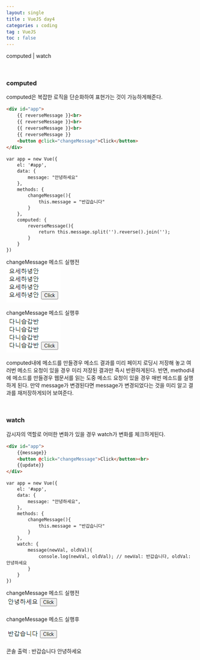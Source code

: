 ```yaml
---
layout: single
title : VueJS day4
categories : coding
tag : VueJS
toc : false
---
```


computed \| watch

<br>

### computed 

computed은 복잡한 로직을 단순화하여 표현가는 것이 가능하게해준다. 

```html
<div id="app">
    {{ reverseMessage }}<br>
    {{ reverseMessage }}<br>
    {{ reverseMessage }}<br>
    {{ reverseMessage }}
    <button @click="changeMessage">Click</button>
</div>
```

```vue
var app = new Vue({
    el: '#app',
    data: {
    	message: "안녕하세요"
    },
    methods: {
    	changeMessage(){
    		this.message = "반갑습니다"
    	}
    },
    computed: {
    	reverseMessage(){
    		return this.message.split('').reverse().join('');
    	}
    }
})
```

changeMessage 메소드 실행전<br>![vue4_1](https://github.com/YUNCHANYEONG/YUNCHANYEONG.github.io/blob/master/assets/images/coding_img/Vue4_1.PNG?raw=true)

changeMessage 메소드 실행후<br>![vue4_2](https://github.com/YUNCHANYEONG/YUNCHANYEONG.github.io/blob/master/assets/images/coding_img/Vue4_2.PNG?raw=true)

computed내에 메소드를 만들경우 메소드 결과를 미리 페이지 로딩시 저장해 놓고 여러번 메소드 요청이 있을 경우 미리 저장된 결과만 즉시 반환하게된다. 반면, method내에 메소드를 만들경우 웹문서를 읽는 도중 메소드 요청이 있을 경우 매번 메소드를 실행하게 된다. 만약 message가 변경된다면 message가 변경되었다는 것을 미리 알고 결과를 재저장하게되어 보여준다.

<br>

### watch

감시자의 역할로 어떠한 변화가 있을 경우 watch가 변화를 체크하게된다.

```html
<div id="app">
    {{message}}
    <button @click="changeMessage">Click</button><br>
    {{update}}
</div>
```

```vue
var app = new Vue({
    el: '#app',
    data: {
        message: "안녕하세요",
    },
    methods: {
        changeMessage(){
        	this.message = "반갑습니다"
        }
    },
    watch: {
        message(newVal, oldVal){
        	console.log(newVal, oldVal); // newVal: 반갑습니다, oldVal: 안녕하세요
        }
    }
})
```

changeMessage 메소드 실행전<br>![vue4_3](https://github.com/YUNCHANYEONG/YUNCHANYEONG.github.io/blob/master/assets/images/coding_img/Vue4_3.PNG?raw=true)

changeMessage 메소드 실행후<br>

![vue4_4](https://github.com/YUNCHANYEONG/YUNCHANYEONG.github.io/blob/master/assets/images/coding_img/Vue4_4.PNG?raw=true)

콘솔 출력 : 반갑습니다 안녕하세요